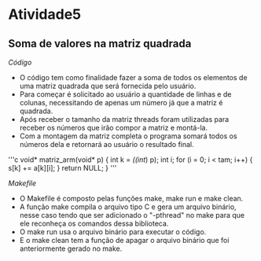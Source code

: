 # Atividade5

## Soma de valores na matriz quadrada

*Código*
<p>
  <ul>
    <li>O código tem como finalidade fazer a soma de todos os elementos de uma matriz quadrada que será fornecida pelo usuário.<br />
    <li>Para começar é solicitado ao usuário a quantidade de linhas e de colunas, necessitando de apenas um número já que a matriz é quadrada.<br />
    <li>Após receber o tamanho da matriz threads foram utilizadas para receber os números que irão compor a matriz e montá-la.<br />
    <li>Com a montagem da matriz completa o programa somará todos os números dela e retornará ao usuário o resultado final.<br />
   </ul></p>
   
'''c
void* matriz_arm(void* p) {
   int k = *((int*) p);
   int i;
   for (i = 0; i < tam; i++) {
      s[k] += a[k][i];
   }
   return NULL;
}
'''
   
*Makefile*

<p>
  <ul>
   <li>O Makefile é composto pelas funções make, make run e make clean.<br />
   <li>A função make compila o arquivo tipo C e gera um arquivo binário, nesse caso tendo que ser adicionado o "-pthread" no make para que ele reconheça os comandos dessa biblioteca.<br />
   <li>O make run usa o arquivo binário para executar o código.<br />
   <li>E o make clean tem a função de apagar o arquivo binário que foi anteriormente gerado no make.<br />
</ul></p>
